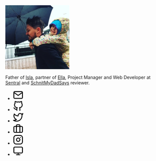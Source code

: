 <img src="/images/brendan/brendan_murty.jpg" alt="Image of Brendan" class="avatar">

Father of [Isla](http://i.murty.io/), partner of [Ella](http://ellacondon.com/),
Project Manager and Web Developer at [Sentral](http://sentral.com.au/) and
[SchnitMyDadSays](http://schnitmydadsays.com/) reviewer.

<ul class="listing social">
  <li>
    <a href="mailto:b@murty.io" title="Send me an email at b@murty.io">
      <img src="/images/common/mail.svg" alt="Email" width="32" height="32">
    </a>
  </li>
  <li>
    <a href="https://github.com/brendanmurty" title="View my code on GitHub">
      <img src="/images/common/github.svg" alt="GitHub" width="32" height="32">
    </a>
  </li>
  <li>
    <a href="https://twitter.com/brendanmurty" title="View my Twitter profile">
      <img src="/images/common/twitter.svg" alt="Twitter" width="32" height="32">
    </a>
  </li>
  <li>
    <a href="https://au.linkedin.com/in/brendanmurty" title="Connect with me on LinkedIn">
      <img src="/images/common/briefcase.svg" alt="LinkedIn" width="32" height="32">
    </a>
  </li>
  <li>
    <a href="https://instagram.com/brendan.murty" title="View my Instagram posts">
      <img src="/images/common/instagram.svg" alt="Instagram" width="32" height="32">
    </a>
  </li>
  <li>
    <a href="http://steamcommunity.com/id/brendanmurty" title="Join me in a game on Steam">
      <img src="/images/common/monitor.svg" alt="Steam" width="32" height="32">
    </a>
  </li>
</ul>
